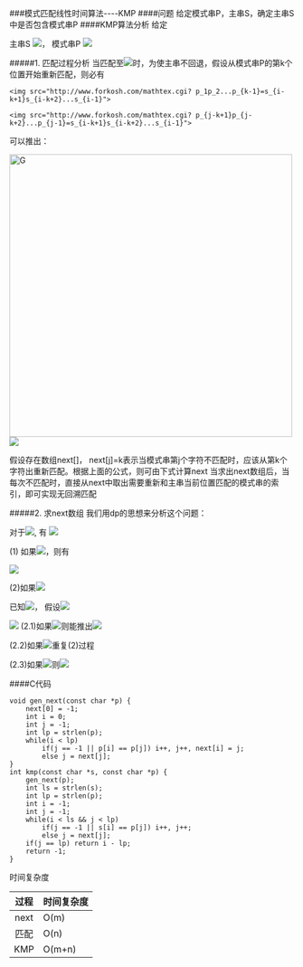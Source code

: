 ###模式匹配线性时间算法----KMP
####问题
    给定模式串P，主串S，确定主串S中是否包含模式串P
####KMP算法分析
给定

主串S <img src="http://www.forkosh.com/mathtex.cgi? s_1s_2s_3...s_n">， 模式串P <img src="http://www.forkosh.com/mathtex.cgi? p_1sp_2p_3...p_m">

#####1. 匹配过程分析 
当匹配至<img src="http://www.forkosh.com/mathtex.cgi? s_i \ne p_j">时，为使主串不回退，假设从模式串P的第k个位置开始重新匹配，则必有

    <img src="http://www.forkosh.com/mathtex.cgi? p_1p_2...p_{k-1}=s_{i-k+1}s_{i-k+2}...s_{i-1}">

    <img src="http://www.forkosh.com/mathtex.cgi? p_{j-k+1}p_{j-k+2}...p_{j-1}=s_{i-k+1}s_{i-k+2}...s_{i-1}">

可以推出：

<img src="static/test.png" alt="G" width="500px" />

<img src="http://www.forkosh.com/mathtex.cgi? p_1p_2...p_{k-1}=p_{j-k+1}s_{j-k+2}...s_{j-1}">

假设存在数组next[]， next[j]=k表示当模式串第j个字符不匹配时，应该从第k个字符出重新匹配。根据上面的公式，则可由下式计算next
当求出next数组后，当每次不匹配时，直接从next中取出需要重新和主串当前位置匹配的模式串的索引，即可实现无回溯匹配

#####2. 求next数组
我们用dp的思想来分析这个问题：

对于<img src="http://www.forkosh.com/mathtex.cgi? next[j]=k">, 有 <img src="http://www.forkosh.com/mathtex.cgi? p_1p_2...p_{k-1}=p_{j-k+1}s_{j-k+2}...s_{j-1}">

(1) 如果<img src="http://www.forkosh.com/mathtex.cgi? p_k=p_j">，则有

<img src="http://www.forkosh.com/mathtex.cgi? p_1p_2...p_{k}=p_{j-k+1}s_{j-k+2}...s_{j}\Rightarrow next[j+1]=next[j]+1">

(2)如果<img src="http://www.forkosh.com/mathtex.cgi? p_k\ne p_j">

已知<img src="http://www.forkosh.com/mathtex.cgi? p_1p_2...p_{k-1}=p_{j-k+1}s_{j-k+2}...s_{j-1}">， 假设<img src="http://www.forkosh.com/mathtex.cgi? next[k]=k'">

<img src="http://www.forkosh.com/mathtex.cgi? next[k]=k' \Rightarrow p_1p_2...p_{k'-1}=p_{k-k'+1}p_{k-k'+2}...p_{k-1}">
(2.1)如果<img src="http://www.forkosh.com/mathtex.cgi? p_k'=p_j">则能推出<img src="http://www.forkosh.com/mathtex.cgi? next[j+1]=next[k']+1">

(2.2)如果<img src="http://www.forkosh.com/mathtex.cgi? p_k'\ne p_j">重复(2)过程

(2.3)如果<img src="http://www.forkosh.com/mathtex.cgi? k'=1">则<img src="http://www.forkosh.com/mathtex.cgi? next[j+1]=1">

####C代码
```
void gen_next(const char *p) {
    next[0] = -1;
    int i = 0;
    int j = -1;
    int lp = strlen(p);
    while(i < lp)
        if(j == -1 || p[i] == p[j]) i++, j++, next[i] = j;
        else j = next[j];
}
int kmp(const char *s, const char *p) {
    gen_next(p);
    int ls = strlen(s);
    int lp = strlen(p);
    int i = -1;
    int j = -1;
    while(i < ls && j < lp)
        if(j == -1 || s[i] == p[j]) i++, j++;
        else j = next[j];
    if(j == lp) return i - lp;
    return -1;
}
```
时间复杂度

|过程|时间复杂度|
|:----:|:----|
|next|O(m)|
|匹配|O(n)|
|KMP|O(m+n)|

